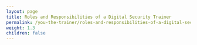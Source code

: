 ```yaml
---
layout: page
title: Roles and Responsibilities of a Digital Security Trainer
permalink: /you-the-trainer/roles-and-responsibilities-of-a-digital-security-trainer/
weight: 1.3
children: false
---
```

